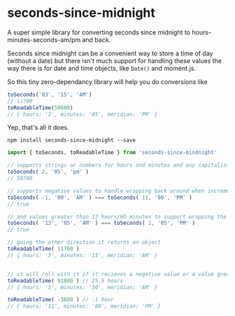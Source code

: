 # seconds-since-midnight
A super simple library for converting seconds since midnight to hours-minutes-seconds-am/pm and back.

Seconds since midnight can be a convenient way to store a time of day (without a date) but there isn't much support for handling these values the way there is for date and time objects, like `Date()` and moment.js.

So this tiny zero-dependancy library will help you do conversions like 

```js
toSeconds('03', '15', 'AM')
// 11700
toReadableTime(50600)
// { hours: '2', minutes: '05', meridian: 'PM' }
```

Yep, that's all it does.


```
npm install seconds-since-midnight --save
```

```js
import { toSeconds, toReadableTime } from 'seconds-since-mindnight'

// supports strings or numbers for hours and minutes and any capitalization for AM/PM
toSeconds( 2, '05', 'pm' )
// 50700

// supports negative values to handle wrapping back around when incrementing/decrementing
toSeconds( -1, '00', 'AM' ) === toSeconds( 11, '00', 'PM' )
// true

// and values greater than 12 hours/60 minutes to support wrapping the other way
toSeconds( '13', '05', 'AM' ) === toSeconds( 1, '05', 'PM' )
// true

// going the other direction it returns an object
toReadableTime( 11700 )
// { hours: '3', minutes: '15', meridian: 'AM' }


// it will roll with it if it recieves a negative value or a value greater than one day
toReadableTime( 91800 ) // 25.5 hours
// { hours: '1', minutes: '30', meridian: 'AM' }

toReadableTime( -3600 ) // -1 hour
// { hours: '11', minutes: '00', meridian: 'PM' }


```

